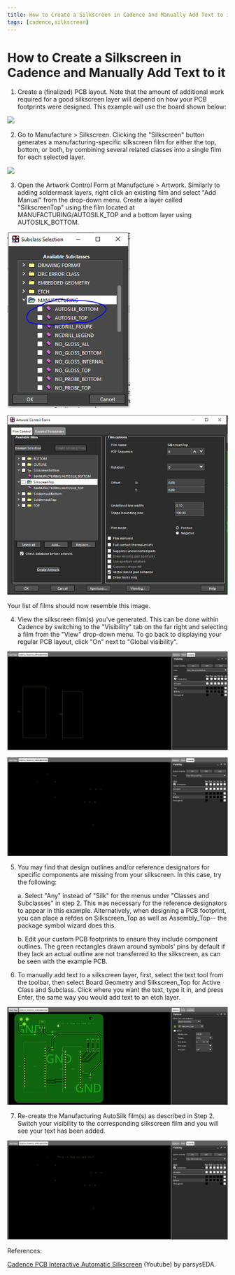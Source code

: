 ```yaml
---
title: How to Create a Silkscreen in Cadence and Manually Add Text to it
tags: [cadence,silkscreen]
---
```

# How to Create a Silkscreen in Cadence and Manually Add Text to it

1.  Create a (finalized) PCB layout. Note that the amount of additional work required for a good silkscreen layer will depend on how your PCB footprints were designed. This example will use the board shown below:

![][1]

2.  Go to Manufacture \> Silkscreen. Clicking the "Silkscreen" button generates a manufacturing-specific silkscreen film for either the top, bottom, or both, by combining several related classes into a single film for each selected layer.

![][2]

3.  Open the Artwork Control Form at Manufacture \> Artwork. Similarly to adding soldermask layers, right click an existing film and select "Add Manual" from the drop-down menu. Create a layer called "SilkscreenTop" using the film located at MANUFACTURING/AUTOSILK_TOP and a bottom layer using AUTOSILK_BOTTOM.

![Graphical user interface, text, application Description automatically generated]

![A screenshot of a computer Description automatically generated with medium confidence]

Your list of films should now resemble this image.

4.  View the silkscreen film(s) you've generated. This can be done within Cadence by switching to the "Visibility" tab on the far right and selecting a film from the "View" drop-down menu. To go back to displaying your regular PCB layout, click "On" next to "Global visibility".

![A screenshot of a computer Description automatically generated]

![A screenshot of a computer Description automatically generated with medium confidence][3]

5.  You may find that design outlines and/or reference designators for specific components are missing from your silkscreen. In this case, try the following:

    a.  Select "Any" instead of "Silk" for the menus under "Classes and Subclasses" in step 2. This was necessary for the reference designators to appear in this example. Alternatively, when designing a PCB footprint, you can place a refdes on Silkscreen_Top as well as Assembly_Top\-- the package symbol wizard does this.

    b.  Edit your custom PCB footprints to ensure they include component outlines. The green rectangles drawn around symbols' pins by default if they lack an actual outline are not transferred to the silkscreen, as can be seen with the example PCB.

6.  To manually add text to a silkscreen layer, first, select the text tool from the toolbar, then select Board Geometry and Silkscreen_Top for Active Class and Subclass. Click where you want the text, type it in, and press Enter, the same way you would add text to an etch layer.

![A green circuit board Description automatically generated with low confidence]

7.  Re-create the Manufacturing AutoSilk film(s) as described in Step 2. Switch your visibility to the corresponding silkscreen film and you will see your text has been added.

![A screenshot of a computer Description automatically generated][4]

References:

[Cadence PCB Interactive Automatic Silkscreen] (Youtube) by parsysEDA.

  [1]: image1.PNG 
  [2]: image2.PNG 
  [Graphical user interface, text, application Description automatically generated]: image3.PNG 
  [A screenshot of a computer Description automatically generated with medium confidence]: image4.PNG 
  [A screenshot of a computer Description automatically generated]: image5.PNG 
  [3]: image6.PNG 
  [A green circuit board Description automatically generated with low confidence]: image7.PNG 
  [4]: image8.PNG 
  [Cadence PCB Interactive Automatic Silkscreen]: https://www.youtube.com/watch?v=ODumzQwb4Pc
